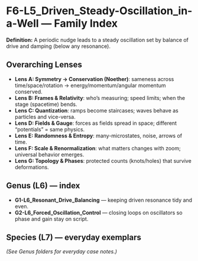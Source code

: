 # F6-L5_Driven_Steady-Oscillation_in-a-Well — Family Index

**Definition:** A periodic nudge leads to a steady oscillation set by balance of drive and damping (below any resonance).

## Overarching Lenses

- **Lens A: Symmetry -> Conservation (Noether)**: sameness across time/space/rotation → energy/momentum/angular momentum conserved.
- **Lens B: Frames & Relativity**: who’s measuring; speed limits; when the stage (spacetime) bends.
- **Lens C: Quantization**: ramps become staircases; waves behave as particles and vice-versa.
- **Lens D: Fields & Gauge**: forces as fields spread in space; different “potentials” = same physics.
- **Lens E: Randomness & Entropy**: many-microstates, noise, arrows of time.
- **Lens F: Scale & Renormalization**: what matters changes with zoom; universal behavior emerges.
- **Lens G: Topology & Phases**: protected counts (knots/holes) that survive deformations.

## Genus (L6) — index
- **G1-L6_Resonant_Drive_Balancing** — keeping driven resonance tidy and even.
- **G2-L6_Forced_Oscillation_Control** — closing loops on oscillators so phase and gain stay on script.

## Species (L7) — everyday exemplars
_(See Genus folders for everyday case notes.)_
